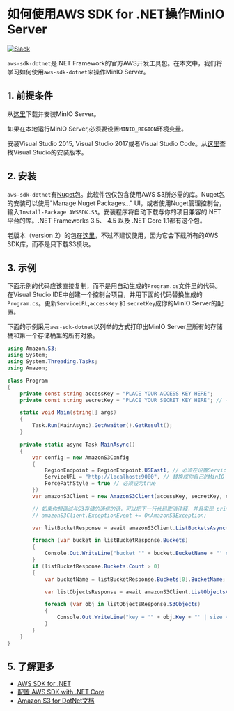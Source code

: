 # 如何使用AWS SDK for .NET操作MinIO Server

 [![Slack](https://slack.min.io/slack?type=svg)](http://slack.minio.org.cn/questions)

`aws-sdk-dotnet`是.NET Framework的官方AWS开发工具包。在本文中，我们将学习如何使用`aws-sdk-dotnet`来操作MinIO Server。

## 1. 前提条件

从[这里](http://docs.minio.org.cn/docs/master/minio-quickstart-guide)下载并安装MinIO Server。

如果在本地运行MinIO Server,必须要设置`MINIO_REGION`环境变量。

安装Visual Studio 2015,  Visual Studio 2017或者Visual Studio Code。从[这里](https://www.visualstudio.com/downloads/)查找Visual Studio的安装版本。

## 2. 安装

`aws-sdk-dotnet`有[Nuget](https://www.nuget.org/packages/AWSSDK.S3/)包。此软件包仅包含使用AWS S3所必需的库。Nuget包的安装可以使用"Manage Nuget Packages..." UI，或者使用Nuget管理控制台，输入`Install-Package AWSSDK.S3`。安装程序将自动下载与你的项目兼容的.NET平台的库。.NET Frameworks 3.5、 4.5 以及 .NET Core 1.1都有这个包。

老版本（version 2）的包在[这里](https://www.nuget.org/packages/AWSSDK/)，不过不建议使用，因为它会下载所有的AWS SDK库，而不是只下载S3模块。

## 3. 示例

下面示例的代码应该直接复制，而不是用自动生成的`Program.cs`文件里的代码。在Visual Studio IDE中创建一个控制台项目，并用下面的代码替换生成的`Program.cs`。更新`ServiceURL`,`accessKey` 和 `secretKey`成你的MinIO Server的配置。

下面的示例采用`aws-sdk-dotnet`以列举的方式打印出MinIO Server里所有的存储桶和第一个存储桶里的所有对象。

```csharp
using Amazon.S3;
using System;
using System.Threading.Tasks;
using Amazon;

class Program
{
    private const string accessKey = "PLACE YOUR ACCESS KEY HERE";
    private const string secretKey = "PLACE YOUR SECRET KEY HERE"; // 不要把你的秘钥硬编码到你的代码中。

    static void Main(string[] args)
    {
        Task.Run(MainAsync).GetAwaiter().GetResult();
    }

    private static async Task MainAsync()
    {
        var config = new AmazonS3Config
        {
            RegionEndpoint = RegionEndpoint.USEast1, // 必须在设置ServiceURL前进行设置，并且需要和`MINIO_REGION`环境变量一致。
            ServiceURL = "http://localhost:9000", // 替换成你自己的MinIO Server的URL
            ForcePathStyle = true // 必须设为true
        })
        var amazonS3Client = new AmazonS3Client(accessKey, secretKey, config); 

        // 如果你想调试与S3存储的通信的话，可以把下一行代码取消注释，并且实现 private void OnAmazonS3Exception(object sender, Amazon.Runtime.ExceptionEventArgs e)
        // amazonS3Client.ExceptionEvent += OnAmazonS3Exception;

        var listBucketResponse = await amazonS3Client.ListBucketsAsync();

        foreach (var bucket in listBucketResponse.Buckets)
        {
            Console.Out.WriteLine("bucket '" + bucket.BucketName + "' created at " + bucket.CreationDate);
        }
        if (listBucketResponse.Buckets.Count > 0)
        {
            var bucketName = listBucketResponse.Buckets[0].BucketName;

            var listObjectsResponse = await amazonS3Client.ListObjectsAsync(bucketName);

            foreach (var obj in listObjectsResponse.S3Objects)
            {
                Console.Out.WriteLine("key = '" + obj.Key + "' | size = " + obj.Size + " | tags = '" + obj.ETag + "' | modified = " + obj.LastModified);
            }
        }
    }
}
```

## 5. 了解更多

- [AWS SDK for .NET](https://aws.amazon.com/sdk-for-net/)
- [配置 AWS SDK with .NET Core](https://aws.amazon.com/blogs/developer/configuring-aws-sdk-with-net-core/)
- [Amazon S3 for DotNet文档](http://docs.aws.amazon.com/sdkfornet/v3/apidocs/Index.html)